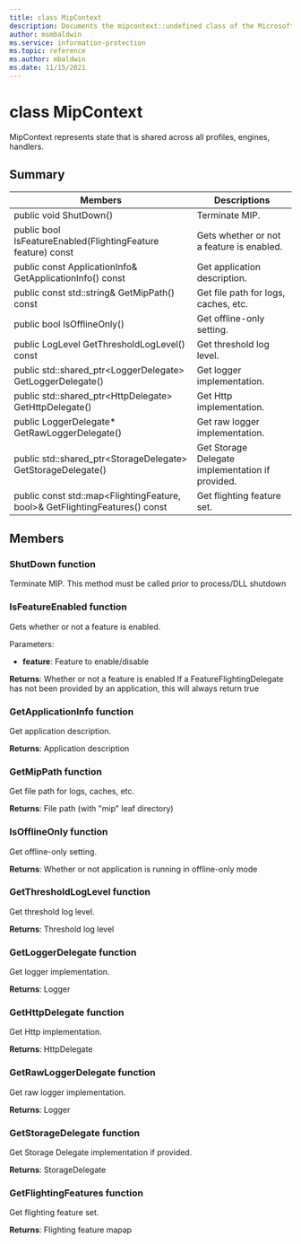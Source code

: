 ```yaml
---
title: class MipContext 
description: Documents the mipcontext::undefined class of the Microsoft Purview Information Protection SDK.
author: msmbaldwin
ms.service: information-protection
ms.topic: reference
ms.author: mbaldwin
ms.date: 11/15/2021
---
```


# class MipContext 
MipContext represents state that is shared across all profiles, engines, handlers.
  
## Summary
 Members                        | Descriptions                                
--------------------------------|---------------------------------------------
public void ShutDown()  |  Terminate MIP.
public bool IsFeatureEnabled(FlightingFeature feature) const  |  Gets whether or not a feature is enabled.
public const ApplicationInfo& GetApplicationInfo() const  |  Get application description.
public const std::string& GetMipPath() const  |  Get file path for logs, caches, etc.
public bool IsOfflineOnly()  |  Get offline-only setting.
public LogLevel GetThresholdLogLevel() const  |  Get threshold log level.
public std::shared_ptr\<LoggerDelegate\> GetLoggerDelegate()  |  Get logger implementation.
public std::shared_ptr\<HttpDelegate\> GetHttpDelegate()  |  Get Http implementation.
public LoggerDelegate* GetRawLoggerDelegate()  |  Get raw logger implementation.
public std::shared_ptr\<StorageDelegate\> GetStorageDelegate()  |  Get Storage Delegate implementation if provided.
public const std::map\<FlightingFeature, bool\>& GetFlightingFeatures() const  |  Get flighting feature set.
  
## Members
  
### ShutDown function
Terminate MIP.
This method must be called prior to process/DLL shutdown
  
### IsFeatureEnabled function
Gets whether or not a feature is enabled.

Parameters:  
* **feature**: Feature to enable/disable



  
**Returns**: Whether or not a feature is enabled
If a FeatureFlightingDelegate has not been provided by an application, this will always return true
  
### GetApplicationInfo function
Get application description.

  
**Returns**: Application description
  
### GetMipPath function
Get file path for logs, caches, etc.

  
**Returns**: File path (with "mip" leaf directory)
  
### IsOfflineOnly function
Get offline-only setting.

  
**Returns**: Whether or not application is running in offline-only mode
  
### GetThresholdLogLevel function
Get threshold log level.

  
**Returns**: Threshold log level
  
### GetLoggerDelegate function
Get logger implementation.

  
**Returns**: Logger
  
### GetHttpDelegate function
Get Http implementation.

  
**Returns**: HttpDelegate
  
### GetRawLoggerDelegate function
Get raw logger implementation.

  
**Returns**: Logger
  
### GetStorageDelegate function
Get Storage Delegate implementation if provided.

  
**Returns**: StorageDelegate
  
### GetFlightingFeatures function
Get flighting feature set.

  
**Returns**: Flighting feature mapap